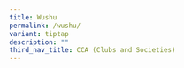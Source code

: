 ```yaml
---
title: Wushu
permalink: /wushu/
variant: tiptap
description: ""
third_nav_title: CCA (Clubs and Societies)
---
```

